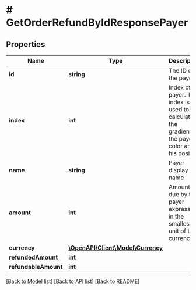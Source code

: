 # # GetOrderRefundByIdResponsePayer

## Properties

Name | Type | Description | Notes
------------ | ------------- | ------------- | -------------
**id** | **string** | The ID of the payer |
**index** | **int** | Index of the payer. The index is used to calculate the gradient of the payer&#39;s color and his position |
**name** | **string** | Payer display name | [optional]
**amount** | **int** | Amount due by the payer expressed in the smallest unit of the currency. |
**currency** | [**\OpenAPI\Client\Model\Currency**](Currency.md) |  |
**refundedAmount** | **int** |  |
**refundableAmount** | **int** |  |

[[Back to Model list]](../../README.md#models) [[Back to API list]](../../README.md#endpoints) [[Back to README]](../../README.md)
